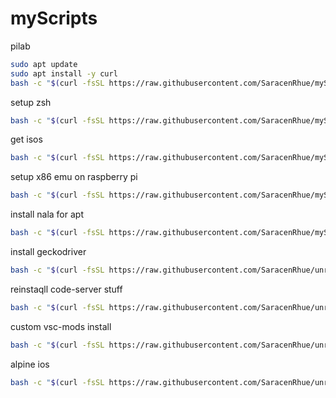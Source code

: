 # myScripts

pilab

```bash
sudo apt update
sudo apt install -y curl
bash -c "$(curl -fsSL https://raw.githubusercontent.com/SaracenRhue/myScripts/main/pilab.sh)"
```

setup zsh

```bash
bash -c "$(curl -fsSL https://raw.githubusercontent.com/SaracenRhue/myScripts/main/setup_zsh.sh)"
```

get isos

```bash
bash -c "$(curl -fsSL https://raw.githubusercontent.com/SaracenRhue/myScripts/main/get_iso.sh)"
```

setup x86 emu on raspberry pi

```bash
bash -c "$(curl -fsSL https://raw.githubusercontent.com/SaracenRhue/myScripts/main/pi.sh)"
```

install nala for apt

```bash
bash -c "$(curl -fsSL https://raw.githubusercontent.com/SaracenRhue/myScripts/main/nala.sh)"
```

install geckodriver

```bash
bash -c "$(curl -fsSL https://raw.githubusercontent.com/SaracenRhue/unraidScripts/main/install_geckodriver.sh)"
```

reinstaqll code-server stuff

```bash
bash -c "$(curl -fsSL https://raw.githubusercontent.com/SaracenRhue/unraidScripts/main/codeserver.sh)"
```

custom vsc-mods install

```bash
bash -c "$(curl -fsSL https://raw.githubusercontent.com/SaracenRhue/unraidScripts/main/cust_vsc.sh)"
```

alpine ios

```bash
bash -c "$(curl -fsSL https://raw.githubusercontent.com/SaracenRhue/unraidScripts/main/alpine_ios.sh)"
```
